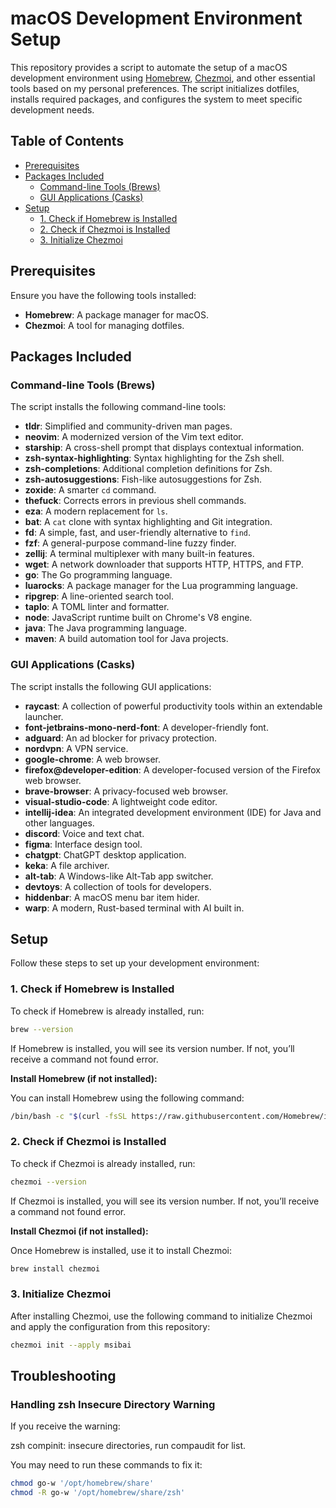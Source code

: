 # macOS Development Environment Setup

This repository provides a script to automate the setup of a macOS development environment using [Homebrew](https://brew.sh/), [Chezmoi](https://www.chezmoi.io/), and other essential tools based on my personal preferences. The script initializes dotfiles, installs required packages, and configures the system to meet specific development needs.

## Table of Contents

- [Prerequisites](#prerequisites)
- [Packages Included](#packages-included)
  - [Command-line Tools (Brews)](#command-line-tools-brews)
  - [GUI Applications (Casks)](#gui-applications-casks)
- [Setup](#setup)
  - [1. Check if Homebrew is Installed](#1-check-if-homebrew-is-installed)
  - [2. Check if Chezmoi is Installed](#2-check-if-chezmoi-is-installed)
  - [3. Initialize Chezmoi](#3-initialize-chezmoi)

## Prerequisites

Ensure you have the following tools installed:

- **Homebrew**: A package manager for macOS.
- **Chezmoi**: A tool for managing dotfiles.

## Packages Included

### Command-line Tools (Brews)

The script installs the following command-line tools:

- **tldr**: Simplified and community-driven man pages.
- **neovim**: A modernized version of the Vim text editor.
- **starship**: A cross-shell prompt that displays contextual information.
- **zsh-syntax-highlighting**: Syntax highlighting for the Zsh shell.
- **zsh-completions**: Additional completion definitions for Zsh.
- **zsh-autosuggestions**: Fish-like autosuggestions for Zsh.
- **zoxide**: A smarter `cd` command.
- **thefuck**: Corrects errors in previous shell commands.
- **eza**: A modern replacement for `ls`.
- **bat**: A `cat` clone with syntax highlighting and Git integration.
- **fd**: A simple, fast, and user-friendly alternative to `find`.
- **fzf**: A general-purpose command-line fuzzy finder.
- **zellij**: A terminal multiplexer with many built-in features.
- **wget**: A network downloader that supports HTTP, HTTPS, and FTP.
- **go**: The Go programming language.
- **luarocks**: A package manager for the Lua programming language.
- **ripgrep**: A line-oriented search tool.
- **taplo**: A TOML linter and formatter.
- **node**: JavaScript runtime built on Chrome's V8 engine.
- **java**: The Java programming language.
- **maven**: A build automation tool for Java projects.

### GUI Applications (Casks)

The script installs the following GUI applications:

- **raycast**: A collection of powerful productivity tools within an extendable launcher.
- **font-jetbrains-mono-nerd-font**: A developer-friendly font.
- **adguard**: An ad blocker for privacy protection.
- **nordvpn**: A VPN service.
- **google-chrome**: A web browser.
- **firefox@developer-edition**: A developer-focused version of the Firefox web browser.
- **brave-browser**: A privacy-focused web browser.
- **visual-studio-code**: A lightweight code editor.
- **intellij-idea**: An integrated development environment (IDE) for Java and other languages.
- **discord**: Voice and text chat.
- **figma**: Interface design tool.
- **chatgpt**: ChatGPT desktop application.
- **keka**: A file archiver.
- **alt-tab**: A Windows-like Alt-Tab app switcher.
- **devtoys**: A collection of tools for developers.
- **hiddenbar**: A macOS menu bar item hider.
- **warp**: A modern, Rust-based terminal with AI built in.

## Setup

Follow these steps to set up your development environment:

### 1. Check if Homebrew is Installed

To check if Homebrew is already installed, run:

```bash
brew --version
```

If Homebrew is installed, you will see its version number. If not, you’ll receive a command not found error.

**Install Homebrew (if not installed):**

You can install Homebrew using the following command:

```bash
/bin/bash -c "$(curl -fsSL https://raw.githubusercontent.com/Homebrew/install/HEAD/install.sh)"
```

### 2. Check if Chezmoi is Installed

To check if Chezmoi is already installed, run:

```bash
chezmoi --version
```

If Chezmoi is installed, you will see its version number. If not, you’ll receive a command not found error.

**Install Chezmoi (if not installed):**

Once Homebrew is installed, use it to install Chezmoi:

```bash
brew install chezmoi
```

### 3. Initialize Chezmoi

After installing Chezmoi, use the following command to initialize Chezmoi and apply the configuration from this repository:

```bash
chezmoi init --apply msibai
```

## Troubleshooting

### Handling zsh Insecure Directory Warning

If you receive the warning:

zsh compinit: insecure directories, run compaudit for list.

You may need to run these commands to fix it:

```sh
chmod go-w '/opt/homebrew/share'
chmod -R go-w '/opt/homebrew/share/zsh'
```
